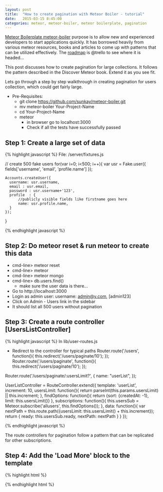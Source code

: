 ```yaml
---
layout: post
title:  "How to create pagination with Meteor Boiler - tutorial"
date:   2015-03-15 8:45:00
categories: meteor, meteor-boiler, meteor boilerplate, pagination
---
```


[Meteor Boilerplate meteor-boiler][boiler] purpose is to allow new and experienced developers to start applications quickly. It has borrowed heavily from various meteor resources, books and articles to come up with patterns that can be utilized effectively. The [roadmap] is @trello to see where it is headed...

This post discusses how to create pagination for large collections. It follows the pattern described in the Discover Meteor book. Extend it as you see fit. 

Lets go through a step by step walkthrough in creating pagination for users collection, which could get fairly large. 

- Pre-Requisites:
  + git clone https://github.com/sunkay/meteor-boiler.git
  + mv meteor-boiler Your-Project-Name
  + cd Your-Project-Name
  + meteor 
    +  in browser go to localhost:3000
    + Check if all the tests have successfully passed

Step 1: Create a large set of data
----------------------------------
{% highlight javascript %}
File: /server/fixtures.js

  // create 500 fake users
  for(var i=0; i<500; i++){
    var usr = Fake.user({
        fields['username', 'email', 'profile.name']
      });

    Accounts.createUser({
      username: usr.username,
      email : usr.email,
      password : usr.username+'123',
      profile  : {
          //publicly visible fields like firstname goes here
          name: usr.profile.name,
      }
    });  
  }

{% endhighlight javascript %}

Step 2: Do meteor reset & run meteor to create this data
--------------------------------------------------------
  - cmd-line> meteor reset
  - cmd-line> meteor
  - cmd-line> meteor mongo
  - cmd-line> db.users.find()
    + make sure the user data is there...
  - Go to http://localhost:3000
  - Login as admin user: username: admin@y.com, [admin123]
  - Click on Admin - Users link in the sidebar 
  - It should list all 500 users without pagination

Step 3: Create a route controller [UsersListController] 
--------------------------------------------------------

{% highlight javascript %}
In lib/user-routes.js

- Redirect to the controller for typical paths
Router.route('/users', function(){
  this.redirect('/users/paginate/10');
}); 
Router.route('/users/paginate', function(){
  this.redirect('/users/paginate/10');
}); 

Router.route('/users/paginate/:usersLimit?', {
  name: "userList",
}); 

UserListController = RouteController.extend({
  template: 'userList',
  increment: 10,
  usersLimit: function(){
    return parseInt(this.params.usersLimit) || this.increment;
  },
  findOptions: function(){
    return {sort: {createdAt: -1}, limit: this.usersLimit()}
  },
  subscriptions: function(){
    this.usersSub =  Meteor.subscribe('allusers', this.findOptions());
  },
  data: function(){
    var nextPath = this.route.path({usersLimit: this.usersLimit() + this.increment});
    return {
      ready: this.usersSub.ready,
      nextPath: nextPath
    }
  }
});

{% endhighlight javascript %}

The route controllers for pagination follow a pattern that can be replicated for other subscriptions. 

Step 4: Add the 'Load More' block to the template
--------------------------------------------------------

{% highlight html %}

<template name="userList">
  {{#contentHeader heading="Users" currentPage="Users"}}
  <ul class="todo-list">
    {{#each allusers}}
    {{> userItem}}
    {{/each}}

    {{#if nextPath}}
      <div class="callout callout-info">
        <h3>
          <a class="load-more btn-block" href="{{nextPath}}">Load more</a>        
        </h3>
      </div>
    {{/if}}
  </ul>
  {{/contentHeader}}
</template>
{% endhighlight html %}

[boiler]: http://sunkay.github.io/meteor-boiler/
[roadmap]: https://trello.com/b/grrlZ9pd/meteor-boilerplate
